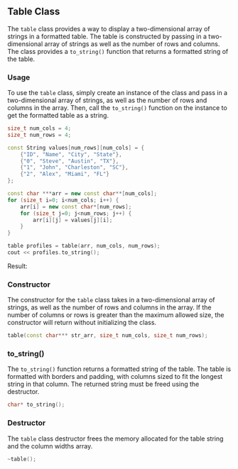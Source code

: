 ## Table Class
The `table` class provides a way to display a two-dimensional array of strings in a formatted table. The table is constructed by passing in a two-dimensional array of strings as well as the number of rows and columns. The class provides a `to_string()` function that returns a formatted string of the table.

### Usage
To use the `table` class, simply create an instance of the class and pass in a two-dimensional array of strings, as well as the number of rows and columns in the array. Then, call the `to_string()` function on the instance to get the formatted table as a string.

```c++
size_t num_cols = 4;
size_t num_rows = 4;

const String values[num_rows][num_cols] = {
    {"ID", "Name", "City", "State"},
    {"0", "Steve", "Austin", "TX"},
    {"1", "John", "Charleston", "SC"},
    {"2", "Alex", "Miami", "FL"}
};

const char ***arr = new const char**[num_cols];
for (size_t i=0; i<num_cols; i++) {
    arr[i] = new const char*[num_rows];
    for (size_t j=0; j<num_rows; j++) {
        arr[i][j] = values[j][i];
    }
}

table profiles = table(arr, num_cols, num_rows);
cout << profiles.to_string();
```
Result:

### Constructor
The constructor for the `table` class takes in a two-dimensional array of strings, as well as the number of rows and columns in the array. If the number of columns or rows is greater than the maximum allowed size, the constructor will return without initializing the class.

```c++
table(const char*** str_arr, size_t num_cols, size_t num_rows);
```

### to_string()
The `to_string()` function returns a formatted string of the table. The table is formatted with borders and padding, with columns sized to fit the longest string in that column. The returned string must be freed using the destructor.

```c++
char* to_string();
```

### Destructor
The `table` class destructor frees the memory allocated for the table string and the column widths array.

```c++
~table();
```